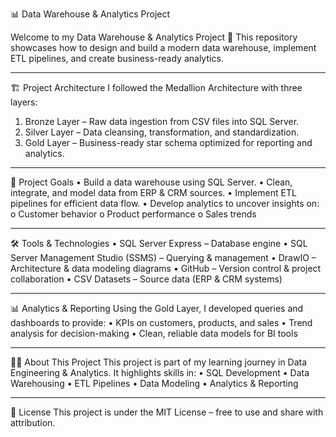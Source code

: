 📊 Data Warehouse & Analytics Project

Welcome to my Data Warehouse & Analytics Project 🚀
This repository showcases how to design and build a modern data warehouse, implement ETL pipelines, and create business-ready analytics.
________________________________________
🏗️ Project Architecture
I followed the Medallion Architecture with three layers:
1.	Bronze Layer – Raw data ingestion from CSV files into SQL Server.
2.	Silver Layer – Data cleansing, transformation, and standardization.
3.	Gold Layer – Business-ready star schema optimized for reporting and analytics.
________________________________________
🎯 Project Goals
•	Build a data warehouse using SQL Server.
•	Clean, integrate, and model data from ERP & CRM sources.
•	Implement ETL pipelines for efficient data flow.
•	Develop analytics to uncover insights on:
o	Customer behavior
o	Product performance
o	Sales trends
________________________________________
🛠️ Tools & Technologies
•	SQL Server Express – Database engine
•	SQL Server Management Studio (SSMS) – Querying & management
•	DrawIO – Architecture & data modeling diagrams
•	GitHub – Version control & project collaboration
•	CSV Datasets – Source data (ERP & CRM systems)
________________________________________
📊 Analytics & Reporting
Using the Gold Layer, I developed queries and dashboards to provide:
•	KPIs on customers, products, and sales
•	Trend analysis for decision-making
•	Clean, reliable data models for BI tools
________________________________________
🧑‍💻 About This Project
This project is part of my learning journey in Data Engineering & Analytics.
It highlights skills in:
•	SQL Development
•	Data Warehousing
•	ETL Pipelines
•	Data Modeling
•	Analytics & Reporting
________________________________________
📜 License
This project is under the MIT License – free to use and share with attribution.


